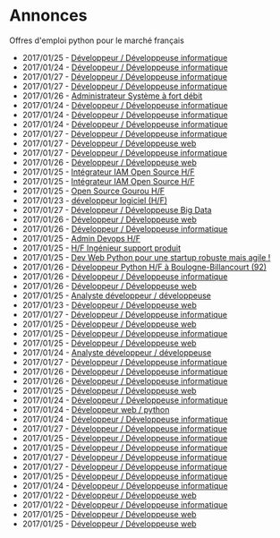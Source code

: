 # Annonces

Offres d'emploi python pour le marché français

* 2017/01/25 - [Développeur / Développeuse informatique](http://www.pyjobs.fr/jobs/details/4714/developpeur-developpeuse-informatique "Développeur / Développeuse informatique")
* 2017/01/24 - [Développeur / Développeuse informatique](http://www.pyjobs.fr/jobs/details/4703/developpeur-developpeuse-informatique "Développeur / Développeuse informatique")
* 2017/01/27 - [Développeur / Développeuse informatique](http://www.pyjobs.fr/jobs/details/4745/developpeur-developpeuse-informatique "Développeur / Développeuse informatique")
* 2017/01/27 - [Développeur / Développeuse informatique](http://www.pyjobs.fr/jobs/details/4746/developpeur-developpeuse-informatique "Développeur / Développeuse informatique")
* 2017/01/26 - [Administrateur Système à fort débit](http://www.pyjobs.fr/jobs/details/4735/administrateur-systeme-a-fort-debit "Administrateur Système à fort débit")
* 2017/01/24 - [Développeur / Développeuse informatique](http://www.pyjobs.fr/jobs/details/4700/developpeur-developpeuse-informatique "Développeur / Développeuse informatique")
* 2017/01/24 - [Développeur / Développeuse informatique](http://www.pyjobs.fr/jobs/details/4701/developpeur-developpeuse-informatique "Développeur / Développeuse informatique")
* 2017/01/24 - [Développeur / Développeuse informatique](http://www.pyjobs.fr/jobs/details/4702/developpeur-developpeuse-informatique "Développeur / Développeuse informatique")
* 2017/01/27 - [Développeur / Développeuse informatique](http://www.pyjobs.fr/jobs/details/4743/developpeur-developpeuse-informatique "Développeur / Développeuse informatique")
* 2017/01/27 - [Développeur / Développeuse web](http://www.pyjobs.fr/jobs/details/4742/developpeur-developpeuse-web "Développeur / Développeuse web")
* 2017/01/27 - [Développeur / Développeuse informatique](http://www.pyjobs.fr/jobs/details/4744/developpeur-developpeuse-informatique "Développeur / Développeuse informatique")
* 2017/01/26 - [Développeur / Développeuse web](http://www.pyjobs.fr/jobs/details/4734/developpeur-developpeuse-web "Développeur / Développeuse web")
* 2017/01/25 - [Intégrateur IAM Open Source H/F](http://www.pyjobs.fr/jobs/details/4725/integrateur-iam-open-source-h-f "Intégrateur IAM Open Source H/F")
* 2017/01/25 - [Intégrateur IAM Open Source H/F](http://www.pyjobs.fr/jobs/details/4724/integrateur-iam-open-source-h-f "Intégrateur IAM Open Source H/F")
* 2017/01/25 - [Open Source Gourou H/F](http://www.pyjobs.fr/jobs/details/4721/open-source-gourou-h-f "Open Source Gourou H/F")
* 2017/01/23 - [développeur logiciel (H/F)](http://www.pyjobs.fr/jobs/details/4695/developpeur-logiciel-h-f "développeur logiciel (H/F)")
* 2017/01/27 - [Développeur / Développeuse Big Data](http://www.pyjobs.fr/jobs/details/4741/developpeur-developpeuse-big-data "Développeur / Développeuse Big Data")
* 2017/01/26 - [Développeur / Développeuse web](http://www.pyjobs.fr/jobs/details/4732/developpeur-developpeuse-web "Développeur / Développeuse web")
* 2017/01/26 - [Développeur / Développeuse informatique](http://www.pyjobs.fr/jobs/details/4733/developpeur-developpeuse-informatique "Développeur / Développeuse informatique")
* 2017/01/25 - [Admin Devops H/F](http://www.pyjobs.fr/jobs/details/4722/admin-devops-h-f "Admin Devops H/F")
* 2017/01/25 - [H/F Ingénieur support produit](http://www.pyjobs.fr/jobs/details/4723/h-f-ingenieur-support-produit "H/F Ingénieur support produit")
* 2017/01/25 - [Dev Web Python pour une startup robuste mais agile !](http://www.pyjobs.fr/jobs/details/4720/dev-web-python-pour-une-startup-robuste-mais-agile "Dev Web Python pour une startup robuste mais agile !")
* 2017/01/26 - [Développeur Python H/F à Boulogne-Billancourt (92)](http://www.pyjobs.fr/jobs/details/4729/developpeur-python-h-f-a-boulogne-billancourt-92 "Développeur Python H/F à Boulogne-Billancourt (92)")
* 2017/01/26 - [Développeur / Développeuse informatique](http://www.pyjobs.fr/jobs/details/4731/developpeur-developpeuse-informatique "Développeur / Développeuse informatique")
* 2017/01/26 - [Développeur / Développeuse web](http://www.pyjobs.fr/jobs/details/4730/developpeur-developpeuse-web "Développeur / Développeuse web")
* 2017/01/25 - [Analyste développeur / développeuse](http://www.pyjobs.fr/jobs/details/4709/analyste-developpeur-developpeuse "Analyste développeur / développeuse")
* 2017/01/23 - [Développeur / Développeuse web](http://www.pyjobs.fr/jobs/details/4694/developpeur-developpeuse-web "Développeur / Développeuse web")
* 2017/01/27 - [Développeur / Développeuse informatique](http://www.pyjobs.fr/jobs/details/4740/developpeur-developpeuse-informatique "Développeur / Développeuse informatique")
* 2017/01/25 - [Développeur / Développeuse web](http://www.pyjobs.fr/jobs/details/4707/developpeur-developpeuse-web "Développeur / Développeuse web")
* 2017/01/25 - [Développeur / Développeuse informatique](http://www.pyjobs.fr/jobs/details/4706/developpeur-developpeuse-informatique "Développeur / Développeuse informatique")
* 2017/01/25 - [Développeur / Développeuse web](http://www.pyjobs.fr/jobs/details/4708/developpeur-developpeuse-web "Développeur / Développeuse web")
* 2017/01/24 - [Analyste développeur / développeuse](http://www.pyjobs.fr/jobs/details/4699/analyste-developpeur-developpeuse "Analyste développeur / développeuse")
* 2017/01/27 - [Développeur / Développeuse informatique](http://www.pyjobs.fr/jobs/details/4739/developpeur-developpeuse-informatique "Développeur / Développeuse informatique")
* 2017/01/26 - [Développeur / Développeuse informatique](http://www.pyjobs.fr/jobs/details/4728/developpeur-developpeuse-informatique "Développeur / Développeuse informatique")
* 2017/01/26 - [Développeur / Développeuse informatique](http://www.pyjobs.fr/jobs/details/4727/developpeur-developpeuse-informatique "Développeur / Développeuse informatique")
* 2017/01/25 - [Développeur / Développeuse web](http://www.pyjobs.fr/jobs/details/4719/developpeur-developpeuse-web "Développeur / Développeuse web")
* 2017/01/24 - [Développeur / Développeuse informatique](http://www.pyjobs.fr/jobs/details/4697/developpeur-developpeuse-informatique "Développeur / Développeuse informatique")
* 2017/01/24 - [Développeur web / python](http://www.pyjobs.fr/jobs/details/4705/developpeur-web-python "Développeur web / python")
* 2017/01/24 - [Développeur / Développeuse informatique](http://www.pyjobs.fr/jobs/details/4698/developpeur-developpeuse-informatique "Développeur / Développeuse informatique")
* 2017/01/27 - [Développeur / Développeuse informatique](http://www.pyjobs.fr/jobs/details/4738/developpeur-developpeuse-informatique "Développeur / Développeuse informatique")
* 2017/01/25 - [Développeur / Développeuse informatique](http://www.pyjobs.fr/jobs/details/4717/developpeur-developpeuse-informatique "Développeur / Développeuse informatique")
* 2017/01/25 - [Développeur / Développeuse informatique](http://www.pyjobs.fr/jobs/details/4718/developpeur-developpeuse-informatique "Développeur / Développeuse informatique")
* 2017/01/27 - [Développeur / Développeuse informatique](http://www.pyjobs.fr/jobs/details/4736/developpeur-developpeuse-informatique "Développeur / Développeuse informatique")
* 2017/01/27 - [Développeur / Développeuse informatique](http://www.pyjobs.fr/jobs/details/4737/developpeur-developpeuse-informatique "Développeur / Développeuse informatique")
* 2017/01/25 - [Développeur / Développeuse informatique](http://www.pyjobs.fr/jobs/details/4715/developpeur-developpeuse-informatique "Développeur / Développeuse informatique")
* 2017/01/24 - [Développeur / Développeuse informatique](http://www.pyjobs.fr/jobs/details/4704/developpeur-developpeuse-informatique "Développeur / Développeuse informatique")
* 2017/01/22 - [Développeur / Développeuse web](http://www.pyjobs.fr/jobs/details/4692/developpeur-developpeuse-web "Développeur / Développeuse web")
* 2017/01/22 - [Développeur / Développeuse informatique](http://www.pyjobs.fr/jobs/details/4693/developpeur-developpeuse-informatique "Développeur / Développeuse informatique")
* 2017/01/25 - [Développeur / Développeuse web](http://www.pyjobs.fr/jobs/details/4711/developpeur-developpeuse-web "Développeur / Développeuse web")
* 2017/01/25 - [Développeur / Développeuse web](http://www.pyjobs.fr/jobs/details/4713/developpeur-developpeuse-web "Développeur / Développeuse web")

